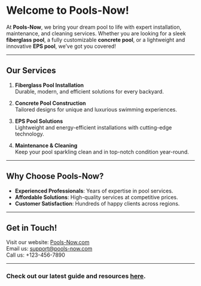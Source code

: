 # Welcome to Pools-Now!

At **Pools-Now**, we bring your dream pool to life with expert installation, maintenance, and cleaning services. Whether you are looking for a sleek **fiberglass pool**, a fully customizable **concrete pool**, or a lightweight and innovative **EPS pool**, we’ve got you covered!

---

## **Our Services**
1. **Fiberglass Pool Installation**  
   Durable, modern, and efficient solutions for every backyard.  
   
2. **Concrete Pool Construction**  
   Tailored designs for unique and luxurious swimming experiences.  
   
3. **EPS Pool Solutions**  
   Lightweight and energy-efficient installations with cutting-edge technology.  

4. **Maintenance & Cleaning**  
   Keep your pool sparkling clean and in top-notch condition year-round.

---

## **Why Choose Pools-Now?**
- **Experienced Professionals**: Years of expertise in pool services.  
- **Affordable Solutions**: High-quality services at competitive prices.  
- **Customer Satisfaction**: Hundreds of happy clients across regions.  

---

## **Get in Touch!**
Visit our website: [Pools-Now.com](https://pools-now.com)  
Email us: support@pools-now.com  
Call us: +123-456-7890

---

### Check out our latest guide and resources [here](https://github.com/YourRepositoryLink).


